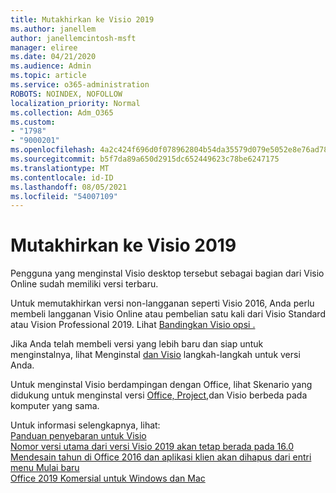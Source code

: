 ```yaml
---
title: Mutakhirkan ke Visio 2019
ms.author: janellem
author: janellemcintosh-msft
manager: eliree
ms.date: 04/21/2020
ms.audience: Admin
ms.topic: article
ms.service: o365-administration
ROBOTS: NOINDEX, NOFOLLOW
localization_priority: Normal
ms.collection: Adm_O365
ms.custom:
- "1798"
- "9000201"
ms.openlocfilehash: 4a2c424f696d0f078962804b54da35579d079e5052e8e76ad7803b093e0f6d7e
ms.sourcegitcommit: b5f7da89a650d2915dc652449623c78be6247175
ms.translationtype: MT
ms.contentlocale: id-ID
ms.lasthandoff: 08/05/2021
ms.locfileid: "54007109"
---
```

# <a name="upgrade-to-visio-2019"></a>Mutakhirkan ke Visio 2019

Pengguna yang menginstal Visio desktop tersebut sebagai bagian dari Visio Online sudah memiliki versi terbaru. 

Untuk memutakhirkan versi non-langganan seperti Visio 2016, Anda perlu membeli langganan Visio Online atau pembelian satu kali dari Visio Standard atau Vision Professional 2019. Lihat [Bandingkan Visio opsi .](https://products.office.com/visio/microsoft-visio-plans-and-pricing-compare-visio-options)

Jika Anda telah membeli versi yang lebih baru dan siap untuk menginstalnya, lihat Menginstal [dan Visio](https://support.office.com/article/f98f21e3-aa02-4827-9167-ddab5b025710?wt.mc_id=OfficeAdm_ClientDIA_Alchemy1798) langkah-langkah untuk versi Anda. 

Untuk menginstal Visio berdampingan dengan Office, lihat Skenario yang didukung untuk menginstal versi [Office, Project,](https://docs.microsoft.com/deployoffice/install-different-office-visio-and-project-versions-on-the-same-computer)dan Visio berbeda pada komputer yang sama.

Untuk informasi selengkapnya, lihat:<br>
[Panduan penyebaran untuk Visio](https://docs.microsoft.com/deployoffice/deployment-guide-for-visio)<br>
[Nomor versi utama dari versi Visio 2019 akan tetap berada pada 16.0](https://docs.microsoft.com/deployoffice/office2019/overview#whats-stayed-the-same-in-office-2019)<br>
[Mendesain tahun di Office 2016 dan aplikasi klien akan dihapus dari entri menu Mulai baru](https://support.office.com/article/8fe5e052-76d2-49de-af30-2e84ed3da907?wt.mc_id=OfficeAdm_ClientDIA_Alchemy1798)<br>
[Office 2019 Komersial untuk Windows dan Mac](https://support.microsoft.com/help/4133312) 
